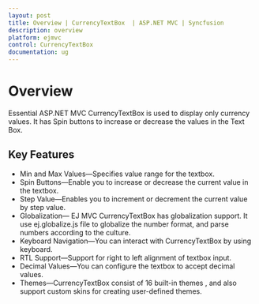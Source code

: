 ```yaml
---
layout: post
title: Overview | CurrencyTextBox  | ASP.NET MVC | Syncfusion
description: overview
platform: ejmvc
control: CurrencyTextBox
documentation: ug
---
```


# Overview

Essential ASP.NET MVC CurrencyTextBox is used to display only currency values. It has Spin buttons to increase or decrease the values in the Text Box. 

## Key Features

* Min and Max Values—Specifies value range for the textbox.
* Spin Buttons—Enable you to increase or decrease the current value in the textbox.
* Step Value—Enables you to increment or decrement the current value by step value.
* Globalization— EJ MVC CurrencyTextBox has globalization support. It use ej.globalize.js file to globalize the number format, and parse numbers according to the culture.
* Keyboard Navigation—You can interact with CurrencyTextBox by using keyboard.
* RTL Support—Support for right to left alignment of textbox input.
* Decimal Values—You can configure the textbox to accept decimal values.
* Themes—CurrencyTextBox consist of 16 built-in themes , and also support custom skins for creating user-defined themes.



